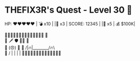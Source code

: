 # THEFIX3R's Quest - Level 30 🏰
HP: ❤️❤️❤️❤️❤️ | 💣 x10 | 
|🔑 x3 | SCORE: 12345 |
|🎒 x5 | 💰 $100K|

🌳🌳🌳🌳🌳🌳🌳🌳🌳🌳🌳🌳🌳🌳
🌳                             
🌳    🗡️  🛡️  👨‍💻   🐉  
🌳    (😠)         🌳
🌳  /|🔥|\________/🔥\    
🌳 / |   |        |   | 
🌳🌳🌳🌳🌳🌳🌳🌳🌳🌳🌳🌳🌳🌳
